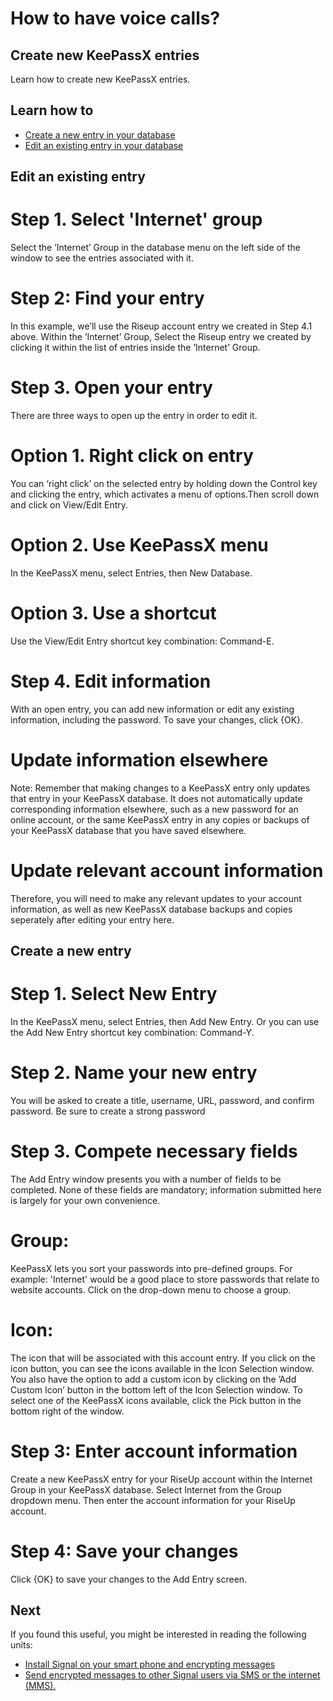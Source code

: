# How to have voice calls?
## Create new KeePassX entries

Learn how to create new KeePassX entries.



## Learn how to

- [Create a new entry in your database](en/topics/tool-4-keepassx/2-create-new-entry/3-1-howto.md)
- [Edit an existing entry in your database](en/topics/tool-4-keepassx/2-create-new-entry/3-1-howto.md)



## Edit an existing entry

# Step 1. Select 'Internet' group
Select the ’Internet’ Group in the database menu on the left side of the window to see the entries associated with it.
<br>
# Step 2: Find your entry
In this example, we’ll use the Riseup account entry we created in Step 4.1 above. Within the ’Internet’ Group, Select the Riseup entry we created by clicking it within the list of entries inside the ’Internet’ Group.
<br>
# Step 3. Open your entry
There are three ways to open up the entry in order to edit it.
<br>
# Option 1. Right click on entry
You can ‘right click’ on the selected entry by holding down the Control key and clicking the entry, which activates a menu of options.Then scroll down and click on View/Edit Entry.
<br>
# Option 2. Use KeePassX menu
In the KeePassX menu, select Entries, then New Database.
<br>
# Option 3. Use a shortcut
Use the View/Edit Entry shortcut key combination: Command-E.
<br>
# Step 4. Edit information
With an open entry, you can add new information or edit any existing information, including the password. To save your changes, click {OK}.
<br>
# Update information elsewhere
Note: Remember that making changes to a KeePassX entry only updates that entry in your KeePassX database. It does not automatically update corresponding information elsewhere, such as a new password for an online account, or the same KeePassX entry in any copies or backups of your KeePassX database that you have saved elsewhere.
<br>
# Update relevant account information
Therefore, you will need to make any relevant updates to your account information, as well as new KeePassX database backups and copies seperately after editing your entry here.



## Create a new entry

# Step 1. Select New Entry
In the KeePassX menu, select Entries, then Add New Entry. Or you can use the Add New Entry shortcut key combination: Command-Y.
<br>
# Step 2. Name your new entry
You will be asked to create a title, username, URL, password, and confirm password. Be sure to create a strong password
<br>
# Step 3. Compete necessary fields
The Add Entry window presents you with a number of fields to be completed. None of these fields are mandatory; information submitted here is largely for your own convenience.
<br>
# Group:
KeePassX lets you sort your passwords into pre-defined groups. For example: 'Internet' would be a good place to store passwords that relate to website accounts. Click on the drop-down menu to choose a group.
<br>
# Icon:
The icon that will be associated with this account entry. If you click on the icon button, you can see the icons available in the Icon Selection window. You also have the option to add a custom icon by clicking on the ’Add Custom Icon’ button in the bottom left of the Icon Selection window. To select one of the KeePassX icons available, click the Pick button in the bottom right of the window.
<br>
# Step 3: Enter account information
Create a new KeePassX entry for your RiseUp account within the Internet Group in your KeePassX database. Select Internet from the Group dropdown menu. Then enter the account information for your RiseUp account.
<br>
# Step 4: Save your changes
Click {OK} to save your changes to the Add Entry screen.



## Next

If you found this useful, you might be interested in reading the following units:
 - [Install Signal on your smart phone and encrypting messages](en/topics/tool-2-signal/0-getting-started/4-howto-install.md)
 - [Send encrypted messages to other Signal users via SMS or the internet (MMS).](en/topics/tool-2-signal/1-messaging/1-intro.md)



